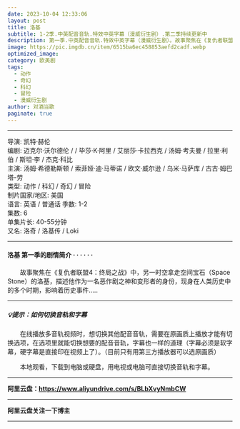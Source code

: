 ```yaml
---
date: 2023-10-04 12:33:06
layout: post
title: 洛基
subtitle: 1-2季.中英配音音轨.特效中英字幕（漫威衍生剧）.第二季持续更新中
description: 第一季.中英配音音轨.特效中英字幕（漫威衍生剧）。故事聚焦在《复仇者联盟4：终局之战》中，另一时空拿走空间宝石（Space Stone）的洛基，描述他作为一名恶作剧之神和变形者的身份，现身在人类历史中的多个时期，影响着历史事件...
image: https://pic.imgdb.cn/item/6515ba6ec458853aefd2cadf.webp
optimized_image: 
category: 欧美剧
tags:
  - 动作
  - 奇幻
  - 科幻
  - 冒险
  - 漫威衍生剧
author: 对酒当歌
paginate: true
---
```


---

导演: 凯特·赫伦  
编剧: 迈克尔·沃尔德伦 / / 毕莎·K·阿里 / 艾丽莎·卡拉西克 / 汤姆·考夫曼 / 拉里·利伯 / 斯坦·李 / 杰克·科比  
主演: 汤姆·希德勒斯顿 / 索菲娅·迪·马蒂诺 / 欧文·威尔逊 / 乌米·马萨库 / 古古·姆巴塔-劳  
类型: 动作 / 科幻 / 奇幻 / 冒险  
制片国家/地区: 美国  
语言: 英语  /  普通话
季数: 1-2  
集数: 6  
单集片长: 40-55分钟  
又名: 洛奇 / 洛基传 / Loki  

---

#### 洛基 第一季的剧情简介 · · · · · ·

　　故事聚焦在《复仇者联盟4：终局之战》中，另一时空拿走空间宝石（Space Stone）的洛基，描述他作为一名恶作剧之神和变形者的身份，现身在人类历史中的多个时期，影响着历史事件.....

---

##### 💡提示：如何切换音轨和字幕

　　在线播放多音轨视频时，想切换其他配音音轨，需要在原画质上播放才能有切换选项，在选项里就能切换想要的配音音轨，字幕也一样的道理（字幕必须是软字幕，硬字幕是直接印在视频上了）。（目前只有用第三方播放器可以选原画质）

　　本地观看，下载到电脑或硬盘，用电视或电脑可直接切换音轨和字幕。

---

**阿里云盘：<https://www.aliyundrive.com/s/BLbXvyNmbCW>**

---

**阿里云盘关注一下博主**

---
